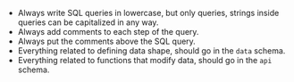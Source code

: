 - Always write SQL queries in lowercase, but only queries, strings inside queries can be capitalized in any way.
- Always add comments to each step of the query.
- Always put the comments above the SQL query.
- Everything related to defining data shape, should go in the `data` schema.
- Everything related to functions that modify data, should go in the `api` schema.